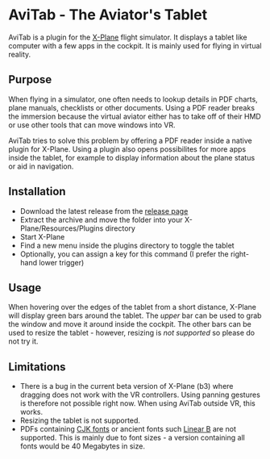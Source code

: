 # AviTab - The Aviator's Tablet

AviTab is a plugin for the [X-Plane](http://www.x-plane.com/) flight simulator.
It displays a tablet like computer with a few apps in the cockpit. It is mainly
used for flying in virtual reality.

## Purpose
When flying in a simulator, one often needs to lookup details in PDF charts, plane manuals,
checklists or other documents. Using a PDF reader breaks the immersion because the virtual aviator
either has to take off of their HMD or use other tools that can move windows into VR.

AviTab tries to solve this problem by offering a PDF reader inside a native plugin for X-Plane.
Using a plugin also opens possibilites for more apps inside the tablet, for example to display information
about the plane status or aid in navigation.

## Installation

* Download the latest release from the [release page](https://github.com/fpw/avitab/releases/latest)
* Extract the archive and move the folder into your X-Plane/Resources/Plugins directory
* Start X-Plane
* Find a new menu inside the plugins directory to toggle the tablet
* Optionally, you can assign a key for this command (I prefer the right-hand lower trigger)

## Usage
When hovering over the edges of the tablet from a short distance, X-Plane will display green bars around the tablet.
The _upper_ bar can be used to grab the window and move it around inside the cockpit. The other bars can be used to
resize the tablet - however, resizing is _not supported_ so please do not try it.

## Limitations

* There is a bug in the current beta version of X-Plane (b3) where dragging does not work with the VR controllers.
  Using panning gestures is therefore not possible right now. When using AviTab outside VR, this works.
* Resizing the tablet is not supported.
* PDFs containing [CJK fonts](https://en.wikipedia.org/wiki/List_of_CJK_fonts)
  or ancient fonts such [Linear B](https://en.wikipedia.org/wiki/Linear_B) are not supported.
  This is mainly due to font sizes - a version containing all fonts would be 40 Megabytes in size.
